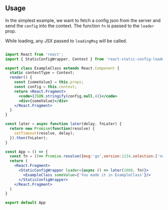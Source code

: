 ## Usage

In the simplest example, we want to fetch a config json from the server and send the `config`
into the context. The function `fn` is passed to the `loader` prop.

While loading, any JSX passed to `loadingMsg` will be called.

```jsx

import React from 'react';
import { StaticConfigWrapper, Context } from 'react-static-config-loader';

export class ExampleClass extends React.Component {
  static contextType = Context;
  render() {
    const {someValue} = this.props;
    const config = this.context;
    return <React.Fragment>
      <code>{JSON.stringify(config,null,4)}</code>
      <div>{someValue}</div>
    </React.Fragment>
  }
}

const later = async function later(delay, fnLater) {
  return new Promise(function(resolve) {
    setTimeout(resolve, delay);
  }).then(fnLater);
}

const App = () => {
  const fn = ()=> Promise.resolve({msg:'go',version:1234,selection:['no','yes'], buttonName:'go go button'})
  return (
    <React.Fragment>
      <StaticConfigWrapper loader={async () => later(2000, fn)}>
        <ExampleClass someValue={'You made it in ExampleClass'}/>
      </StaticConfigWrapper>
    </React.Fragment>
  )
}

export default App

```
